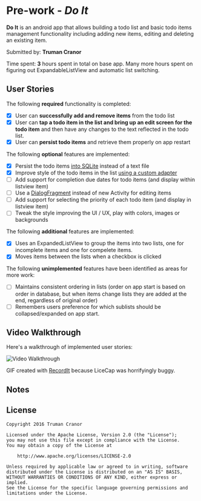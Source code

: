 # Pre-work - *Do It*

**Do It** is an android app that allows building a todo list and basic todo items management functionality including adding new items, editing and deleting an existing item.

Submitted by: **Truman Cranor**

Time spent: **3** hours spent in total on base app.
Many more hours spent on figuring out ExpandableListView and automatic list switching.

## User Stories

The following **required** functionality is completed:

* [X] User can **successfully add and remove items** from the todo list
* [X] User can **tap a todo item in the list and bring up an edit screen for the todo item** and then have any changes to the text reflected in the todo list.
* [X] User can **persist todo items** and retrieve them properly on app restart

The following **optional** features are implemented:

* [X] Persist the todo items [into SQLite](http://guides.codepath.com/android/Persisting-Data-to-the-Device#sqlite) instead of a text file
* [X] Improve style of the todo items in the list [using a custom adapter](http://guides.codepath.com/android/Using-an-ArrayAdapter-with-ListView)
* [ ] Add support for completion due dates for todo items (and display within listview item)
* [ ] Use a [DialogFragment](http://guides.codepath.com/android/Using-DialogFragment) instead of new Activity for editing items
* [ ] Add support for selecting the priority of each todo item (and display in listview item)
* [ ] Tweak the style improving the UI / UX, play with colors, images or backgrounds

The following **additional** features are implemented:

* [X] Uses an ExpandedListView to group the items into two lists, one for incomplete items and one for compelete items.
* [X] Moves items between the lists when a checkbox is clicked

The following **unimplemented** features have been identified as areas for more work:

* [ ] Maintains consistent ordering in lists (order on app start is based on order in database, but when items change lists they are added at the end, regardless of original order)
* [ ] Remembers users preference for which sublists should be collapsed/expanded on app start.

## Video Walkthrough 

Here's a walkthrough of implemented user stories:

<img src='http://g.recordit.co/4CFWCCBIxw.gif' title='Video Walkthrough' width='' alt='Video Walkthrough' />

GIF created with [RecordIt](http://recordit.co/) because LiceCap was horrifyingly buggy.

## Notes

## License

    Copyright 2016 Truman Cranor

    Licensed under the Apache License, Version 2.0 (the "License");
    you may not use this file except in compliance with the License.
    You may obtain a copy of the License at

        http://www.apache.org/licenses/LICENSE-2.0

    Unless required by applicable law or agreed to in writing, software
    distributed under the License is distributed on an "AS IS" BASIS,
    WITHOUT WARRANTIES OR CONDITIONS OF ANY KIND, either express or implied.
    See the License for the specific language governing permissions and
    limitations under the License.
